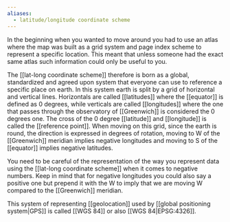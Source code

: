 ```yaml
---
aliases:
  - latitude/longitude coordinate scheme
---
```

In the beginning when you wanted to move around you had to use an atlas where the map was built as a grid system and page index scheme to represent a specific location. This meant that unless someone had the exact same atlas such information could only be useful to you.

The [[lat-long coordinate scheme]] therefore is born as a global, standardized and agreed upon system that everyone can use to reference a specific place on earth.
In this system earth is split by a grid of horizontal and vertical lines. Horizontals are called [[latitudes]] where the [[equator]] is defined as 0 degrees, while verticals are called [[longitudes]] where the one that passes through the observatory of [[Greenwich]] is considered the 0 degrees one. The cross of the 0 degree [[latitude]] and [[longitude]] is called the [[reference point]].
When moving on this grid, since the earth is round, the direction is expressed in degrees of rotation, moving to W of the [[Greenwich]] meridian implies negative longitudes and moving to S of the [[equator]] implies negative latitudes.

You need to be careful of the representation of the way you represent data using the [[lat-long coordinate scheme]] when it comes to negative numbers. Keep in mind that for negative longitudes you could also say a positive one but prepend it with the W to imply that we are moving W compared to the [[Greenwich]] meridian.

This system of representing [[geolocation]] used by [[global positioning system|GPS]] is called [[WGS 84]] or also [[WGS 84|EPSG:4326]].